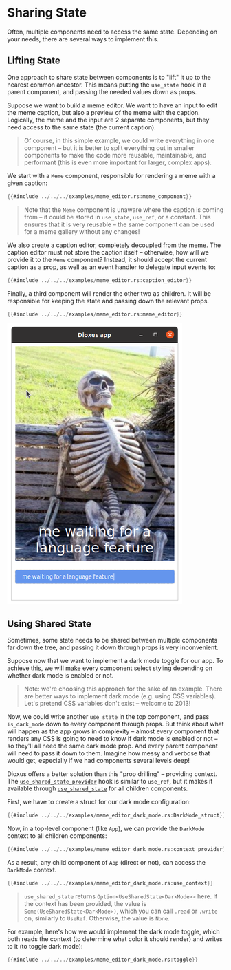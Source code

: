 # Sharing State

Often, multiple components need to access the same state. Depending on your needs, there are several ways to implement this.

## Lifting State

One approach to share state between components is to "lift" it up to the nearest common ancestor. This means putting the `use_state` hook in a parent component, and passing the needed values down as props.

Suppose we want to build a meme editor. We want to have an input to edit the meme caption, but also a preview of the meme with the caption. Logically, the meme and the input are 2 separate components, but they need access to the same state (the current caption).

> Of course, in this simple example, we could write everything in one component – but it is better to split everything out in smaller components to make the code more reusable, maintainable, and performant (this is even more important for larger, complex apps).

We start with a `Meme` component, responsible for rendering a meme with a given caption:

```rust
{{#include ../../../examples/meme_editor.rs:meme_component}}
```

> Note that the `Meme` component is unaware where the caption is coming from – it could be stored in `use_state`, `use_ref`, or a constant. This ensures that it is very reusable – the same component can be used for a meme gallery without any changes!

We also create a caption editor, completely decoupled from the meme. The caption editor must not store the caption itself – otherwise, how will we provide it to the `Meme` component? Instead, it should accept the current caption as a prop, as well as an event handler to delegate input events to:

```rust
{{#include ../../../examples/meme_editor.rs:caption_editor}}
```

Finally, a third component will render the other two as children. It will be responsible for keeping the state and passing down the relevant props.

```rust
{{#include ../../../examples/meme_editor.rs:meme_editor}}
```

![Meme Editor Screenshot: An old plastic skeleton sitting on a park bench. Caption: "me waiting for a language feature"](./images/meme_editor_screenshot.png)

## Using Shared State

Sometimes, some state needs to be shared between multiple components far down the tree, and passing it down through props is very inconvenient.

Suppose now that we want to implement a dark mode toggle for our app. To achieve this, we will make every component select styling depending on whether dark mode is enabled or not.

> Note: we're choosing this approach for the sake of an example. There are better ways to implement dark mode (e.g. using CSS variables). Let's pretend CSS variables don't exist – welcome to 2013!

Now, we could write another `use_state` in the top component, and pass `is_dark_mode` down to every component through props. But think about what will happen as the app grows in complexity – almost every component that renders any CSS is going to need to know if dark mode is enabled or not – so they'll all need the same dark mode prop. And every parent component will need to pass it down to them. Imagine how messy and verbose that would get, especially if we had components several levels deep!

Dioxus offers a better solution than this "prop drilling" – providing context. The [`use_shared_state_provider`](https://docs.rs/dioxus-hooks/latest/dioxus_hooks/fn.use_shared_state_provider.html) hook is similar to `use_ref`, but it makes it available through [`use_shared_state`](https://docs.rs/dioxus-hooks/latest/dioxus_hooks/fn.use_shared_state.html) for all children components.

First, we have to create a struct for our dark mode configuration:

```rust
{{#include ../../../examples/meme_editor_dark_mode.rs:DarkMode_struct}}
```

Now, in a top-level component (like `App`), we can provide the `DarkMode` context to all children components:

```rust
{{#include ../../../examples/meme_editor_dark_mode.rs:context_provider}}
```

As a result, any child component of `App` (direct or not), can access the `DarkMode` context.

```rust
{{#include ../../../examples/meme_editor_dark_mode.rs:use_context}}
```

> `use_shared_state` returns `Option<UseSharedState<DarkMode>>` here. If the context has been provided, the value is `Some(UseSharedState<DarkMode>)`, which you can call `.read` or `.write` on, similarly to `UseRef`. Otherwise, the value is `None`.

For example, here's how we would implement the dark mode toggle, which both reads the context (to determine what color it should render) and writes to it (to toggle dark mode):

```rust
{{#include ../../../examples/meme_editor_dark_mode.rs:toggle}}
```
